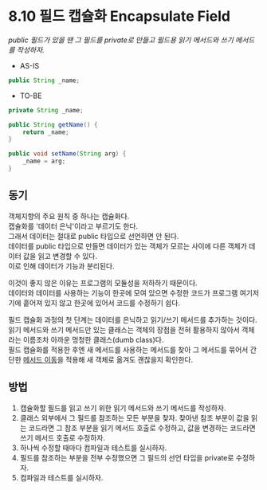 # 8.10 필드 캡슐화 Encapsulate Field

_public 필드가 있을 땐 그 필드를 private로 만들고 필드용 읽기 메서드와 쓰기 메서드를 작성하자._

- AS-IS

```java
public String _name;
```

- TO-BE

```java
private String _name;

public String getName() {
    return _name;
}

public void setName(String arg) {
    _name = arg;
}
```

## 동기

객체지향의 주요 원칙 중 하나는 캡슐화다.  
캡슐화를 '데이터 은닉'이라고 부르기도 한다.  
그래서 데이터는 절대로 public 타입으로 선언하면 안 된다.  
데이터를 public 타입으로 만들면 데이터가 있는 객체가 모르는 사이에 다른 객체가 데이터 값을 읽고 변경할 수 있다.  
이로 인해 데이터가 기능과 분리된다.

이것이 좋지 않은 이유는 프로그램의 모듈성을 저하하기 때문이다.  
데이터와 데이터를 사용하는 기능이 한곳에 모여 있으면 수정한 코드가 프로그램 여기저기에 흩어져 있지 않고 한곳에 있어서 코드를 수정하기 쉽다.

필드 캡슐화 과정의 첫 단계는 데이터를 은닉하고 읽기/쓰기 메서드를 추가하는 것이다.  
읽기 메서드와 쓰기 메서드만 있는 클래스는 객체의 장점을 전혀 활용하지 않아서 객체라는 이름조차 아까운 멍청한 클래스(dumb class)다.  
필드 캡슐화를 적용한 후엔 새 메서드를 사용하는 메서드를 찾아 그 메서드를 묶어서 간단한 [메서드 이동](../CHAPTER%2007%20객체%20간의%20기능%20이동/7.1.md)을 적용해 새 객체로 옮겨도 괜찮을지 확인한다.

## 방법

1. 캡슐화할 필드를 읽고 쓰기 위한 읽기 메서드와 쓰기 메서드를 작성하자.
2. 클래스 외부에서 그 필드를 참조하는 모든 부분을 찾자. 찾아낸 참조 부분이 값을 읽는 코드라면 그 참조 부분을 읽기 메서드 호출로 수정하고, 값을 변경하는 코드라면 쓰기 메서드 호출로 수정하자.
3. 하나씩 수정할 때마다 컴파일과 테스트를 실시하자.
4. 필드를 참조하는 부분을 전부 수정했으면 그 필드의 선언 타입을 private로 수정하자.
5. 컴파일과 테스트를 실시하자.
